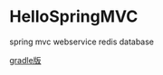 # HelloSpringMVC

spring mvc webservice redis database

[gradle版](https://github.com/xuenhua/HelloSpringMVC_gradle)

